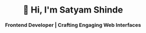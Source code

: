<h1 align="center">👋 Hi, I'm Satyam Shinde</h1>
<h3 align="center">Frontend Developer | Crafting Engaging Web Interfaces</h3>
